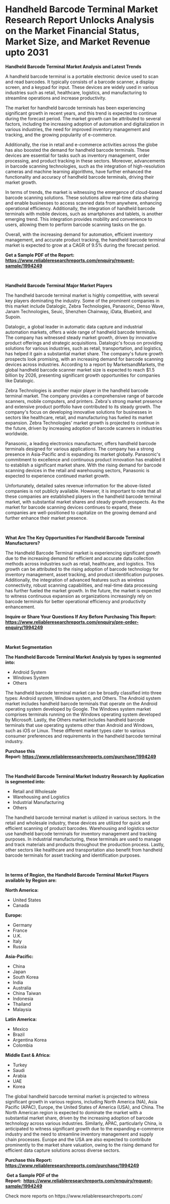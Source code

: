 <p><h1>Handheld Barcode Terminal Market Research Report Unlocks Analysis on the Market Financial Status, Market Size, and Market Revenue upto 2031</h1></p><p><strong>Handheld Barcode Terminal Market Analysis and Latest Trends</strong></p>
<p><p>A handheld barcode terminal is a portable electronic device used to scan and read barcodes. It typically consists of a barcode scanner, a display screen, and a keypad for input. These devices are widely used in various industries such as retail, healthcare, logistics, and manufacturing to streamline operations and increase productivity.</p><p>The market for handheld barcode terminals has been experiencing significant growth in recent years, and this trend is expected to continue during the forecast period. The market growth can be attributed to several factors, including the increasing adoption of automation and digitalization in various industries, the need for improved inventory management and tracking, and the growing popularity of e-commerce.</p><p>Additionally, the rise in retail and e-commerce activities across the globe has also boosted the demand for handheld barcode terminals. These devices are essential for tasks such as inventory management, order processing, and product tracking in these sectors. Moreover, advancements in barcode scanning technologies, such as the integration of high-resolution cameras and machine learning algorithms, have further enhanced the functionality and accuracy of handheld barcode terminals, driving their market growth.</p><p>In terms of trends, the market is witnessing the emergence of cloud-based barcode scanning solutions. These solutions allow real-time data sharing and enable businesses to access scanned data from anywhere, enhancing operational efficiency. Additionally, the integration of handheld barcode terminals with mobile devices, such as smartphones and tablets, is another emerging trend. This integration provides mobility and convenience to users, allowing them to perform barcode scanning tasks on the go.</p><p>Overall, with the increasing demand for automation, efficient inventory management, and accurate product tracking, the handheld barcode terminal market is expected to grow at a CAGR of 9.5% during the forecast period.</p></p>
<p><strong>Get a Sample PDF of the Report:&nbsp; <a href="https://www.reliableresearchreports.com/enquiry/request-sample/1994249">https://www.reliableresearchreports.com/enquiry/request-sample/1994249</a></strong></p>
<p>&nbsp;</p>
<p><strong>Handheld Barcode Terminal Major Market Players</strong></p>
<p><p>The handheld barcode terminal market is highly competitive, with several key players dominating the industry. Some of the prominent companies in this market include Datalogic, Zebra Technologies, Panasonic, Denso Wave, Janam Technologies, Seuic, Shenzhen Chainway, iData, Bluebird, and Supoin.</p><p>Datalogic, a global leader in automatic data capture and industrial automation markets, offers a wide range of handheld barcode terminals. The company has witnessed steady market growth, driven by innovative product offerings and strategic acquisitions. Datalogic's focus on providing solutions for various industries, such as retail, transportation, and logistics, has helped it gain a substantial market share. The company's future growth prospects look promising, with an increasing demand for barcode scanning devices across industries. According to a report by MarketsandMarkets, the global handheld barcode scanner market size is expected to reach $1.5 billion by 2026, presenting significant growth opportunities for companies like Datalogic.</p><p>Zebra Technologies is another major player in the handheld barcode terminal market. The company provides a comprehensive range of barcode scanners, mobile computers, and printers. Zebra's strong market presence and extensive product portfolio have contributed to its steady growth. The company's focus on developing innovative solutions for businesses in sectors like healthcare, retail, and manufacturing has fueled its market expansion. Zebra Technologies' market growth is projected to continue in the future, driven by increasing adoption of barcode scanners in industries worldwide.</p><p>Panasonic, a leading electronics manufacturer, offers handheld barcode terminals designed for various applications. The company has a strong presence in Asia-Pacific and is expanding its market globally. Panasonic's commitment to excellence and continuous product innovation has enabled it to establish a significant market share. With the rising demand for barcode scanning devices in the retail and warehousing sectors, Panasonic is expected to experience continued market growth.</p><p>Unfortunately, detailed sales revenue information for the above-listed companies is not publicly available. However, it is important to note that all these companies are established players in the handheld barcode terminal market, with substantial market shares and steady growth prospects. As the market for barcode scanning devices continues to expand, these companies are well-positioned to capitalize on the growing demand and further enhance their market presence.</p></p>
<p>&nbsp;</p>
<p><strong>What Are The Key Opportunities For Handheld Barcode Terminal Manufacturers?</strong></p>
<p><p>The Handheld Barcode Terminal market is experiencing significant growth due to the increasing demand for efficient and accurate data collection methods across industries such as retail, healthcare, and logistics. This growth can be attributed to the rising adoption of barcode technology for inventory management, asset tracking, and product identification purposes. Additionally, the integration of advanced features such as wireless connectivity, robust scanning capabilities, and real-time data processing has further fueled the market growth. In the future, the market is expected to witness continuous expansion as organizations increasingly rely on barcode terminals for better operational efficiency and productivity enhancement.</p></p>
<p><strong>Inquire or Share Your Questions If Any Before Purchasing This Report: <a href="https://www.reliableresearchreports.com/enquiry/pre-order-enquiry/1994249">https://www.reliableresearchreports.com/enquiry/pre-order-enquiry/1994249</a></strong></p>
<p>&nbsp;</p>
<p><strong>Market Segmentation</strong></p>
<p><strong>The Handheld Barcode Terminal Market Analysis by types is segmented into:</strong></p>
<p><ul><li>Android System</li><li>Windows System</li><li>Others</li></ul></p>
<p><p>The handheld barcode terminal market can be broadly classified into three types: Android system, Windows system, and Others. The Android system market includes handheld barcode terminals that operate on the Android operating system developed by Google. The Windows system market comprises terminals running on the Windows operating system developed by Microsoft. Lastly, the Others market includes handheld barcode terminals that use operating systems other than Android and Windows, such as iOS or Linux. These different market types cater to various consumer preferences and requirements in the handheld barcode terminal industry.</p></p>
<p><strong>Purchase this Report:&nbsp;<a href="https://www.reliableresearchreports.com/purchase/1994249">https://www.reliableresearchreports.com/purchase/1994249</a></strong></p>
<p>&nbsp;</p>
<p><strong>The Handheld Barcode Terminal Market Industry Research by Application is segmented into:</strong></p>
<p><ul><li>Retail and Wholesale</li><li>Warehousing and Logistics</li><li>Industrial Manufacturing</li><li>Others</li></ul></p>
<p><p>The handheld barcode terminal market is utilized in various sectors. In the retail and wholesale industry, these devices are utilized for quick and efficient scanning of product barcodes. Warehousing and logistics sector use handheld barcode terminals for inventory management and tracking purposes. In industrial manufacturing, these terminals are used to manage and track materials and products throughout the production process. Lastly, other sectors like healthcare and transportation also benefit from handheld barcode terminals for asset tracking and identification purposes.</p></p>
<p>&nbsp;</p>
<p><strong>In terms of Region, the Handheld Barcode Terminal Market Players available by Region are:</strong></p>
<p>
    <p> <strong> North America: </strong>
        <ul>
            <li>United States</li>
            <li>Canada</li>
        </ul>
        </p> 
    <p> <strong> Europe: </strong>
        <ul>
            <li>Germany</li>
            <li>France</li>
            <li>U.K.</li>
            <li>Italy</li>
            <li>Russia</li>
        </ul>
        </p> 
    <p> <strong> Asia-Pacific: </strong>
        <ul>
            <li>China</li>
            <li>Japan</li>
            <li>South Korea</li>
            <li>India</li>
            <li>Australia</li>
            <li>China Taiwan</li>
            <li>Indonesia</li>
            <li>Thailand</li>
            <li>Malaysia</li>
        </ul>
        </p> 
    <p> <strong> Latin America: </strong>
        <ul>
            <li>Mexico</li>
            <li>Brazil</li>
            <li>Argentina Korea</li>
            <li>Colombia</li>
        </ul>
        </p> 
    <p> <strong> Middle East & Africa: </strong>
        <ul>
            <li>Turkey</li>
            <li>Saudi</li>
            <li>Arabia</li>
            <li>UAE</li>
            <li>Korea</li>
        </ul>
    </p>
    </p>
<p><p>The global handheld barcode terminal market is projected to witness significant growth in various regions, including North America (NA), Asia Pacific (APAC), Europe, the United States of America (USA), and China. The North American region is expected to dominate the market with a substantial market share, driven by the increasing adoption of barcode technology across various industries. Similarly, APAC, particularly China, is anticipated to witness significant growth due to the expanding e-commerce industry and the need to streamline inventory management and supply chain processes. Europe and the USA are also expected to contribute prominently to the market share valuation, owing to the rising demand for efficient data capture solutions across diverse sectors.</p></p>
<p><strong>Purchase this Report: <a href="https://www.reliableresearchreports.com/purchase/1994249">https://www.reliableresearchreports.com/purchase/1994249</a></strong></p>
<p>&nbsp;<strong>Get a Sample PDF of the Report:&nbsp;&nbsp;<a href="https://www.reliableresearchreports.com/enquiry/request-sample/1994249">https://www.reliableresearchreports.com/enquiry/request-sample/1994249</a></strong></p>
<p><strong></strong></p>
<p>Check more reports on https://www.reliableresearchreports.com/</p>
